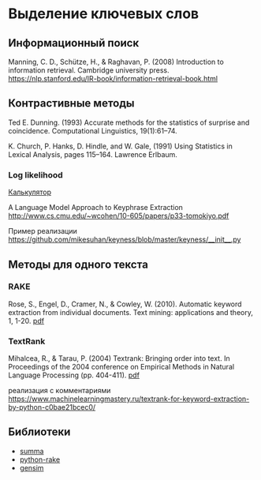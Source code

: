 # Выделение ключевых слов

## Информационный поиск

Manning, C. D., Schütze, H., & Raghavan, P. (2008) Introduction to information retrieval. Cambridge university press.
https://nlp.stanford.edu/IR-book/information-retrieval-book.html

## Контрастивные  методы

Ted E. Dunning. (1993) Accurate methods for the statistics of surprise and coincidence. Computational Linguistics, 19(1):61–74.

K. Church, P. Hanks, D. Hindle, and W. Gale, (1991) Using Statistics in Lexical Analysis, pages 115–164.  Lawrence Erlbaum.

### Log likelihood

[Калькулятор](http://ucrel.lancs.ac.uk/llwizard.html)

A Language Model Approach to Keyphrase Extraction http://www.cs.cmu.edu/~wcohen/10-605/papers/p33-tomokiyo.pdf

Пример реализации https://github.com/mikesuhan/keyness/blob/master/keyness/__init__.py

## Методы для одного текста

### RAKE

Rose, S., Engel, D., Cramer, N., & Cowley, W. (2010). Automatic keyword extraction from individual documents. Text mining: applications and theory, 1, 1-20.
[pdf](https://www.researchgate.net/publication/227988510_Automatic_Keyword_Extraction_from_Individual_Documents)

### TextRank

Mihalcea, R., & Tarau, P. (2004) Textrank: Bringing order into text. In Proceedings of the 2004 conference on Empirical Methods in Natural Language Processing (pp. 404-411). [pdf](https://web.eecs.umich.edu/~mihalcea/papers/mihalcea.emnlp04.pdf)

реализация с комментариями https://www.machinelearningmastery.ru/textrank-for-keyword-extraction-by-python-c0bae21bcec0/

## Библиотеки

* [summa](https://github.com/summanlp/textrank/tree/master/summa)
* [python-rake](https://github.com/fabianvf/python-rake)
* [gensim](https://radimrehurek.com/gensim/)


